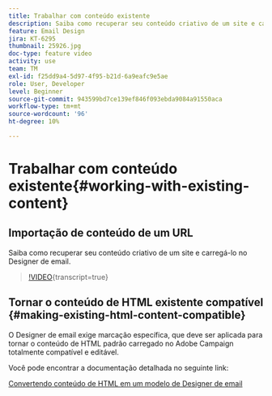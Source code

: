 ```yaml
---
title: Trabalhar com conteúdo existente
description: Saiba como recuperar seu conteúdo criativo de um site e carregá-lo no Designer de email.
feature: Email Design
jira: KT-6295
thumbnail: 25926.jpg
doc-type: feature video
activity: use
team: TM
exl-id: f25dd9a4-5d97-4f95-b21d-6a9eafc9e5ae
role: User, Developer
level: Beginner
source-git-commit: 943599bd7ce139ef846f093ebda9084a91550aca
workflow-type: tm+mt
source-wordcount: '96'
ht-degree: 10%

---
```


# Trabalhar com conteúdo existente{#working-with-existing-content}

## Importação de conteúdo de um URL

Saiba como recuperar seu conteúdo criativo de um site e carregá-lo no Designer de email.

>[!VIDEO](https://video.tv.adobe.com/v/25926?learn=on){transcript=true}

## Tornar o conteúdo de HTML existente compatível {#making-existing-html-content-compatible}

O Designer de email exige marcação específica, que deve ser aplicada para tornar o conteúdo de HTML padrão carregado no Adobe Campaign totalmente compatível e editável.

Você pode encontrar a documentação detalhada no seguinte link:

[Convertendo conteúdo de HTML em um modelo de Designer de email](https://experienceleague.adobe.com/docs/campaign-standard/using/designing-content/building-email-content/using-existing-content.html?lang=en)
